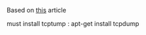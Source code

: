 Based on [this](http://citeseerx.ist.psu.edu/viewdoc/download?doi=10.1.1.218.5004&rep=rep1&type=pdf) article

must install tcptump : apt-get install tcpdump
